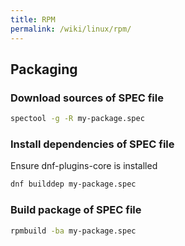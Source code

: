 ```yaml
---
title: RPM
permalink: /wiki/linux/rpm/
---
```

## Packaging

### Download sources of SPEC file

```bash
spectool -g -R my-package.spec
```

### Install dependencies of SPEC file

Ensure dnf-plugins-core is installed

```bash
dnf builddep my-package.spec
```

### Build package of SPEC file

```bash
rpmbuild -ba my-package.spec
```